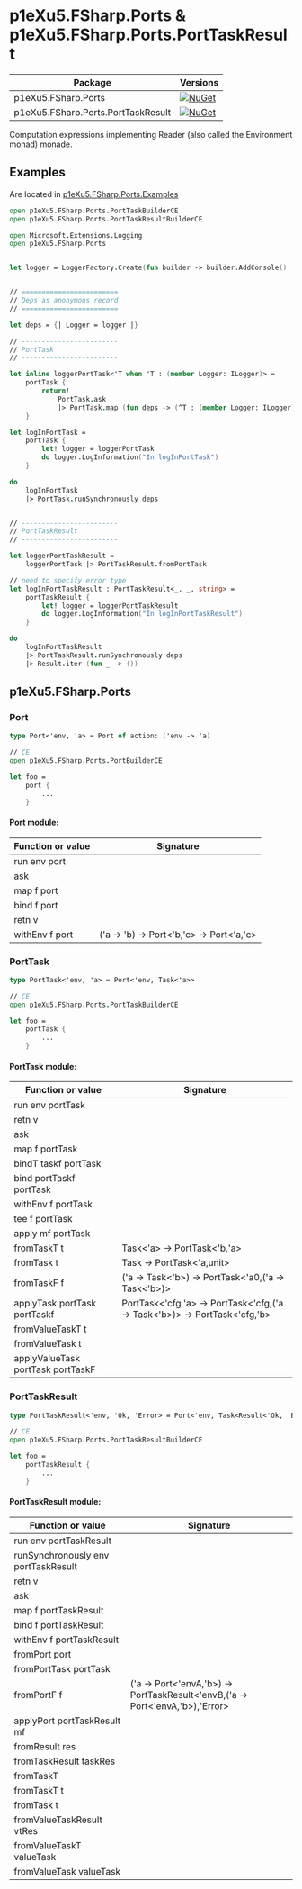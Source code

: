 <link href="css/splendor.css" rel="stylesheet"></link>

p1eXu5.FSharp.Ports & p1eXu5.FSharp.Ports.PortTaskResult
========================================================

| Package                            | Versions                                                                                                                                                   |
| ---------------------------------- | ---------------------------------------------------------------------------------------------------------------------------------------------------------- |
| p1eXu5.FSharp.Ports                | [![NuGet](https://img.shields.io/badge/nuget-1.0.8--preview-yellowgreen)](https://www.nuget.org/packages/p1eXu5.FSharp.Ports/1.0.8-preview)                |
| p1eXu5.FSharp.Ports.PortTaskResult | [![NuGet](https://img.shields.io/badge/nuget-1.0.8--preview-yellowgreen)](https://www.nuget.org/packages/p1eXu5.FSharp.Ports.PortTaskResult/1.0.8-preview) |

Computation expressions implementing Reader (also called the Environment monad) monade.

## Examples

Are located in [p1eXu5.FSharp.Ports.Examples](./examples/p1eXu5.FSharp.Ports.Examples/)

```fs
open p1eXu5.FSharp.Ports.PortTaskBuilderCE
open p1eXu5.FSharp.Ports.PortTaskResultBuilderCE

open Microsoft.Extensions.Logging
open p1eXu5.FSharp.Ports


let logger = LoggerFactory.Create(fun builder -> builder.AddConsole() |> ignore).CreateLogger("Program")


// ========================
// Deps as anonymous record
// ========================

let deps = {| Logger = logger |}

// ------------------------
// PortTask
// ------------------------

let inline loggerPortTask<'T when 'T : (member Logger: ILogger)> =
    portTask {
        return! 
            PortTask.ask
            |> PortTask.map (fun deps -> (^T : (member Logger: ILogger) deps))
    }

let logInPortTask =
    portTask {
        let! logger = loggerPortTask
        do logger.LogInformation("In logInPortTask")
    }

do
    logInPortTask
    |> PortTask.runSynchronously deps


// ------------------------
// PortTaskResult
// ------------------------

let loggerPortTaskResult =
    loggerPortTask |> PortTaskResult.fromPortTask

// need to specify error type
let logInPortTaskResult : PortTaskResult<_, _, string> =
    portTaskResult {
        let! logger = loggerPortTaskResult
        do logger.LogInformation("In logInPortTaskResult")
    }

do
    logInPortTaskResult
    |> PortTaskResult.runSynchronously deps
    |> Result.iter (fun _ -> ())
```

## p1eXu5.FSharp.Ports

### Port

```fs
type Port<'env, 'a> = Port of action: ('env -> 'a)

// CE
open p1eXu5.FSharp.Ports.PortBuilderCE

let foo =
    port {
        ...
    }
```

#### Port module:

| Function or value | Signature |
| ----------------- | --------- |
| run env port      | |
| ask               | |
| map f port        | |
| bind f port       | |
| retn v            | |
| withEnv f port    | ('a -> 'b) -> Port<'b,'c> -> Port<'a,'c> |


### PortTask

```fs
type PortTask<'env, 'a> = Port<'env, Task<'a>>

// CE
open p1eXu5.FSharp.Ports.PortTaskBuilderCE

let foo =
    portTask {
        ...
    }
```

#### PortTask module:

| Function or value       | Signature |
| ----------------------- | --------- |
| run env portTask        | |
| retn v                  | |
| ask                     | |
| map f portTask          | |
| bindT taskf portTask    | |
| bind portTaskf portTask | |
| withEnv f portTask      | |
| tee f portTask          | |
| apply mf portTask       | |
| fromTaskT t             | Task<'a> -> PortTask<'b,'a>                        |
| fromTask t              | Task -> PortTask<'a,unit>                          |
| fromTaskF f             | ('a -> Task<'b>) -> PortTask<'a0,('a -> Task<'b>)> |
| applyTask portTask portTaskf | PortTask<'cfg,'a> -> PortTask<'cfg,('a -> Task<'b>)> -> PortTask<'cfg,'b> | |
| fromValueTaskT t | |
| fromValueTask t | |
| applyValueTask portTask portTaskF | |


### PortTaskResult

```fs
type PortTaskResult<'env, 'Ok, 'Error> = Port<'env, Task<Result<'Ok, 'Error>>>

// CE
open p1eXu5.FSharp.Ports.PortTaskResultBuilderCE

let foo =
    portTaskResult {
        ...
    }
```

#### PortTaskResult module:

| Function or value       | Signature |
| ----------------------- | --------- |
| run env portTaskResult  |           |
| runSynchronously env portTaskResult | |
| retn v | |
| ask | |
| map f portTaskResult | |
| bind f portTaskResult | |
| withEnv f portTaskResult | |
| fromPort port | |
| fromPortTask portTask | |
| fromPortF f | ('a -> Port<'envA,'b>) -> PortTaskResult<'envB,('a -> Port<'envA,'b>),'Error> |
| applyPort portTaskResult mf | |
| fromResult res | |
| fromTaskResult taskRes | |
| fromTaskT | |
| fromTaskT t | |
| fromTask t | |
| fromValueTaskResult vtRes | |
| fromValueTaskT valueTask | |
| fromValueTask valueTask | |
